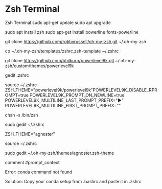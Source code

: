 # Zsh Terminal 

Zsh Terminal
sudo apt-get update
sudo apt upgrade

sudo apt install zsh
sudo apt-get install powerline fonts-powerline

git clone https://github.com/robbyrussell/oh-my-zsh.git ~/.oh-my-zsh

cp ~/.oh-my-zsh/templates/zshrc.zsh-template ~/.zshrc

git clone https://github.com/bhilburn/powerlevel9k.git ~/.oh-my-zsh/custom/themes/powerlevel9k

gedit .zshrc

source ~/.zshrc
ZSH_THEME="powerlevel9k/powerlevel9k"POWERLEVEL9K_DISABLE_RPROMPT=true
POWERLEVEL9K_PROMPT_ON_NEWLINE=true
POWERLEVEL9K_MULTILINE_LAST_PROMPT_PREFIX="▶"
POWERLEVEL9K_MULTILINE_FIRST_PROMPT_PREFIX=""

chsh -s /bin/zsh

sudo gedit ~/.zshrc

ZSH_THEME="agnoster"

source ~/.zshrc

sudo gedit ~/.oh-my-zsh/themes/agnoster.zsh-theme

comment #prompt_context

Error: conda command not found

Solution:
Copy your conda setup from .bashrc and paste it in .zshrc 